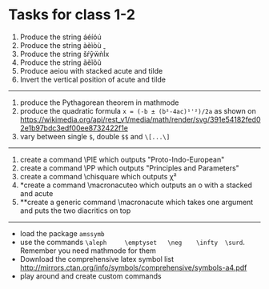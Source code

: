 # Tasks for class 1-2

1. Produce the string áéíóú
1. Produce the string àèìòù
1. Produce the string šŕŷẅǹĺ̄x
1. Produce the string ãẽĩõũ
1. Produce aeiou with stacked acute and tilde
1. Invert the vertical position of acute and tilde

----
1. produce the Pythagorean theorem in mathmode 
1. produce the quadratic formula `x = (-b ± (b²-4ac)¹'²)/2a` as shown on https://wikimedia.org/api/rest_v1/media/math/render/svg/391e54182fed02e1b97bdc3edf00ee8732422f1e 
1. vary between single `$`, double `$$` and `\[...\]`

----
1. create a command \PIE which outputs "Proto-Indo-European"
1. create a command \PP which outputs "Principles and Parameters"
1. create a command \chisquare which outputs χ²
1. *create a command \macronacuteo which outputs an o with a stacked and acute
1. **create a generic command \macronacute which takes one argument and puts the two diacritics on top

----
- load the package `amssymb`
- use the commands `\aleph     \emptyset   \neg    \infty  \surd`. Remember you need mathmode for them
- Download the comprehensive latex symbol list http://mirrors.ctan.org/info/symbols/comprehensive/symbols-a4.pdf
- play around and create custom commands
